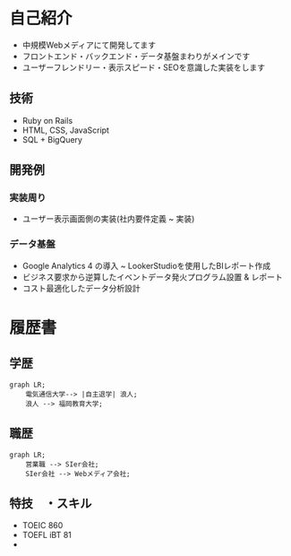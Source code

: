 
# 自己紹介

- 中規模Webメディアにて開発してます
- フロントエンド・バックエンド・データ基盤まわりがメインです
- ユーザーフレンドリー・表示スピード・SEOを意識した実装をします

## 技術
- Ruby on Rails
- HTML, CSS, JavaScript
- SQL + BigQuery

## 開発例

### 実装周り
- ユーザー表示画面側の実装(社内要件定義 ~ 実装)

### データ基盤
- Google Analytics 4 の導入 ~ LookerStudioを使用したBIレポート作成
- ビジネス要求から逆算したイベントデータ発火プログラム設置 & レポート
- コスト最適化したデータ分析設計

# 履歴書

## 学歴
```mermaid
graph LR;
    電気通信大学--> |自主退学| 浪人;
    浪人 --> 福岡教育大学;
```


## 職歴
```mermaid
graph LR;
    営業職 --> SIer会社;
    SIer会社 --> Webメディア会社;
```

## 特技　・スキル
- TOEIC 860
- TOEFL iBT 81
- 
